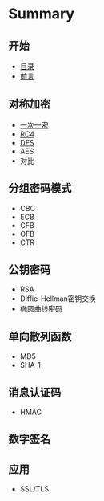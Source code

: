 # Summary

## 开始
* [目录](SUMMARY.md)
* [前言](README.md)

## 对称加密
* [一次一密](chapter-1/一次一密.md)
* [RC4](chapter-1/rc4.md)
* [DES](chapter-1/des.md)
* AES
* 对比

## 分组密码模式
* CBC
* ECB
* CFB
* OFB
* CTR

## 公钥密码
* RSA
* Diffie-Hellman密钥交换
* 椭圆曲线密码

## 单向散列函数
* MD5
* SHA-1

## 消息认证码
* HMAC

## 数字签名

## 应用
* SSL\/TLS

